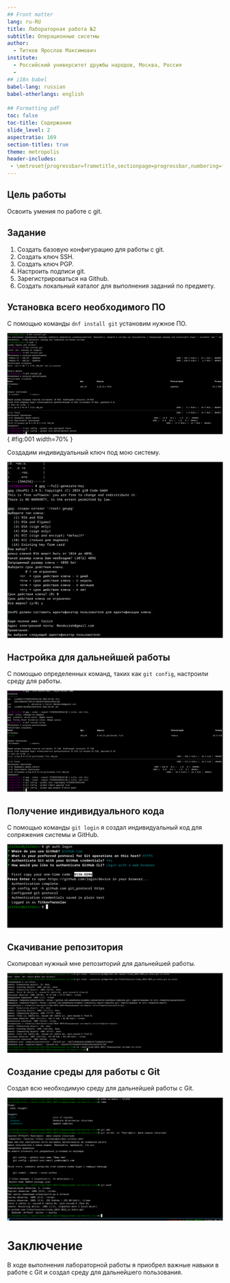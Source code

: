 ```yaml
---
## Front matter
lang: ru-RU
title: Лабораторная работа №2
subtitle: Операционные сисетмы
author:
  - Титков Ярослав Максимович
institute:
  - Российский университет дружбы народов, Москва, Россия
  - 
## i18n babel
babel-lang: russian
babel-otherlangs: english

## Formatting pdf
toc: false
toc-title: Содержание
slide_level: 2
aspectratio: 169
section-titles: true
theme: metropolis
header-includes:
 - \metroset{progressbar=frametitle,sectionpage=progressbar,numbering=fraction}
---
```


## Цель работы

Освоить умения по работе с git.

## Задание

1. Создать базовую конфигурацию для работы с git.
2. Создать ключ SSH.
3. Создать ключ PGP.
4. Настроить подписи git.
5. Зарегистрироваться на Github.
6. Создать локальный каталог для выполнения заданий по предмету.

## Установка всего необходимого ПО

С помощью команды `dnf install git` установим нужное ПО.

![установка](image/1.png){ #fig:001 width=70% }

Создадим индивидуальный ключ под мою систему.

![Создание ключа](./image/2.png)

## Настройка для дальнейшей работы

С помощью определенных команд, таких как `git config`, настроили среду для работы.

![Настройка для работы](./image/3.png)

## Получение индивидуального кода

С помощью команды `git login` я создал индивидуальный код для сопряжения системы и GitHub.

![Индивидуальный код](./image/4.png)

## Скачивание репозитория

Скопировал нужный мне репозиторий для дальнейшей работы.

![Копирование репозитория](./image/5.png)

## Создание среды для работы с Git

Создал всю необходимую среду для дальнейшей работы с Git.

![Создание среды](./image/6.png)

# Заключение

В ходе выполнения лабораторной работы я приобрел важные навыки в работе с Git и создал среду для дальнейшего пользования.
